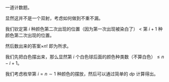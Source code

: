 一道计数题。

显然这并不是一个双射，考虑如何做到不重不漏。

我们钦定第 $i$ 种颜色第二次出现的位置（因为第一次出现被染白了） $<$ 第 $i+1$ 种颜色第二次出现的位置。

然后数出来的答案$\times n!$ 即为所求。

我们先把白色摆出来，那么显然第 $i$ 个白色球后面的颜色种类数（不算白色）$\le n-i+1$。

我们考虑枚举第 $i=n\sim 1$ 种颜色的摆放，然后可以通过简单的 $dp$ 计算得出。